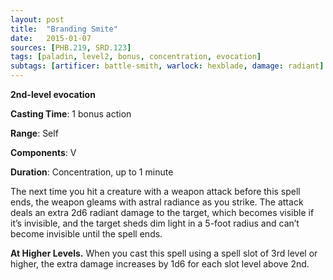 ```yaml
---
layout: post
title:  "Branding Smite"
date:   2015-01-07
sources: [PHB.219, SRD.123]
tags: [paladin, level2, bonus, concentration, evocation]
subtags: [artificer: battle-smith, warlock: hexblade, damage: radiant]
---
```


**2nd-level evocation**

**Casting Time**: 1 bonus action

**Range**: Self

**Components**: V

**Duration**: Concentration, up to 1 minute

The next time you hit a creature with a weapon attack before this spell ends, the weapon gleams with astral radiance as you strike. The attack deals an extra 2d6 radiant damage to the target, which becomes visible if it’s invisible, and the target sheds dim light in a 5-foot radius and can’t become invisible until the spell ends.

**At Higher Levels.** When you cast this spell using a spell slot of 3rd level or higher, the extra damage increases by 1d6 for each slot level above 2nd.
